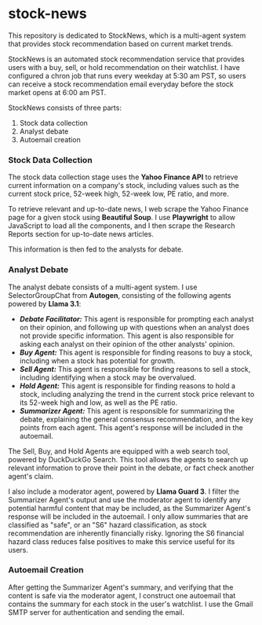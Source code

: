 # stock-news
This repository is dedicated to StockNews, which is a multi-agent system that provides stock recommendation based on current market trends.

StockNews is an automated stock recommendation service that provides users with a buy, sell, or hold recommendation on their watchlist. I have configured a chron job that runs every weekday at 5:30 am PST, so users can receive a stock recommendation email everyday before the stock market opens at 6:00 am PST.

StockNews consists of three parts:
1. Stock data collection
2. Analyst debate
3. Autoemail creation


### Stock Data Collection

The stock data collection stage uses the **Yahoo Finance API** to retrieve current information on a company's stock, including values such as the current stock price, 52-week high, 52-week low, PE ratio, and more.

To retrieve relevant and up-to-date news, I web scrape the Yahoo Finance page for a given stock using **Beautiful Soup**. I use **Playwright** to allow JavaScript to load all the components, and I then scrape the Research Reports section for up-to-date news articles.

This information is then fed to the analysts for debate.

### Analyst Debate

The analyst debate consists of a multi-agent system. I use  SelectorGroupChat from **Autogen**, consisting of the following agents powered by **Llama 3.1**:

* ***Debate Facilitator:*** This agent is responsible for prompting each analyst on their opinion, and following up with questions when an analyst does not provide specific information. This agent is also responsible for asking each analyst on their opinion of the other analysts' opinion.
* ***Buy Agent:*** This agent is responsible for finding reasons to buy a stock, including when a stock has potential for growth.
* ***Sell Agent:*** This agent is responsible for finding reasons to sell a stock, including identifying when a stock may be overvalued.
* ***Hold Agent:*** This agent is responsible for finding reasons to hold a stock, including analyzing the trend in the current stock price relevant to its 52-week high and low, as well as the PE ratio.
* ***Summarizer Agent:*** This agent is responsible for summarizing the debate, explaining the general consensus recommendation, and the key points from each agent. This agent's response will be included in the autoemail.

The Sell, Buy, and Hold Agents are equipped with a web search tool, powered by DuckDuckGo Search. This tool allows the agents to search up relevant information to prove their point in the debate, or fact check another agent's claim.

I also include a moderator agent, powered by **Llama Guard 3**. I filter the Summarizer Agent's output and use the moderator agent to identify any potential harmful content that may be included, as the Summarizer Agent's response will be included in the autoemail. I only allow summaries that are classified as "safe", or an "S6" hazard classification, as stock recommendation are inherently financially risky. Ignoring the S6 financial hazard class reduces false positives to make this service useful for its users.

### Autoemail Creation

After getting the Summarizer Agent's summary, and verifying that the content is safe via the moderator agent, I construct one autoemail that contains the summary for each stock in the user's watchlist. I use the Gmail SMTP server for authentication and sending the email. 